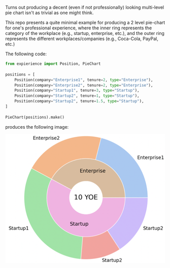 Turns out producing a decent (even if not professionally) looking multi-level pie chart isn't as trivial as one might
think.

This repo presents a quite minimal example for producing a 2 level pie-chart for one's professional experience,
where the inner ring represents the category of the workplace (e.g., startup, enterprise, etc.), and the outer ring
represents the different workplaces/companies (e.g., Coca-Cola, PayPal, etc.)

The following code:

```python
from expierience import Position, PieChart

positions = [
    Position(company="Enterprise1", tenure=2, type="Enterprise"),
    Position(company="Enterprise2", tenure=2, type="Enterprise"),
    Position(company="Startup1", tenure=3, type="Startup"),
    Position(company="Startup2", tenure=1, type="Startup"),
    Position(company="Startup2", tenure=1.5, type="Startup"),
]

PieChart(positions).make()
```

produces the following image:

![Two level pie chart](example.png)
